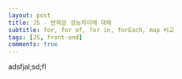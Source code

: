 ```yaml
---
layout: post
title: JS - 반복문 성능차이에 대해
subtitle: for, for of, for in, forEach, map 비교
tags: [JS, front-end]
comments: true
---
```


adsfjal;sd;fl

